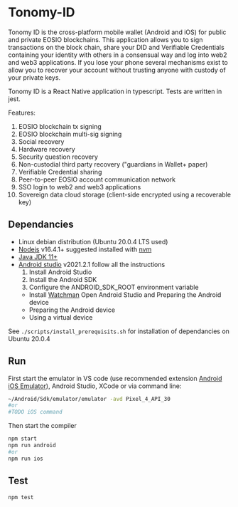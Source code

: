 # Tonomy-ID

Tonomy ID is the cross-platform mobile wallet (Android and iOS) for public and private EOSIO blockchains. This application allows you to sign transactions on the block chain, share your DID and Verifiable Credentials containing your identity with others in a consensual way and log into web2 and web3 applications. If you lose your phone several mechanisms exist to allow you to recover your account without trusting anyone with custody of your private keys.

Tonomy ID is a React Native application in typescript. Tests are written in jest.

Features:

1. EOSIO blockchain tx signing
2. EOSIO blockchain multi-sig signing
3. Social recovery
4. Hardware recovery
5. Security question recovery
6. Non-custodial third party recovery ("guardians in Wallet+ paper)
7. Verifiable Credential sharing
8. Peer-to-peer EOSIO account communication network
9. SSO login to web2 and web3 applications
10. Sovereign data cloud storage (client-side encrypted using a recoverable key)

## Dependancies

- Linux debian distribution (Ubuntu 20.0.4 LTS used)
- [Nodejs](https://nodejs.org) v16.4.1+ suggested installed with [nvm](https://github.com/nvm-sh/nvm)
- [Java JDK 11+](http://openjdk.java.net/)
- [Android studio](https://reactnative.dev/docs/environment-setup) v2021.2.1 follow all the instructions
  1. Install Android Studio
  2. Install the Android SDK
  3. Configure the ANDROID_SDK_ROOT environment variable
  - Install [Watchman](https://facebook.github.io/watchman/docs/install.html)
  Open Android Studio and Preparing the Android device
  - Preparing the Android device
  - Using a virtual device

See `./scripts/install_prerequisits.sh` for installation of dependancies on Ubuntu 20.0.4

## Run

First start the emulator in VS code (use recommended extension [Android iOS Emulator](https://marketplace.visualstudio.com/items?itemName=DiemasMichiels.emulate)), Android Studio, XCode or via command line:

```bash
~/Android/Sdk/emulator/emulator -avd Pixel_4_API_30
#or
#TODO iOS command
```

Then start the compiler

```bash
npm start
npm run android
#or
npm run ios
```

## Test

```bash
npm test
```
